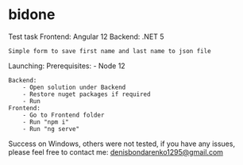 # bidone
Test task
    Frontend: Angular 12
    Backend: .NET 5

    Simple form to save first name and last name to json file
    
Launching:
    Prerequisites:
        - Node 12

    Backend: 
        - Open solution under Backend
        - Restore nuget packages if required
        - Run
    Frontend:
        - Go to Frontend folder
        - Run "npm i"
        - Run "ng serve"

Success on Windows, others were not tested, if you have any issues, please feel free to contact me: denisbondarenko1295@gmail.com 